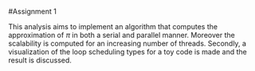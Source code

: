 #Assignment 1

This analysis aims to implement an algorithm that computes the approximation of $\pi$ in both a serial and parallel manner. 
Moreover the scalability is computed for an increasing number of threads. 
Secondly, a visualization of the loop scheduling types for a toy code is made and the result is discussed.
